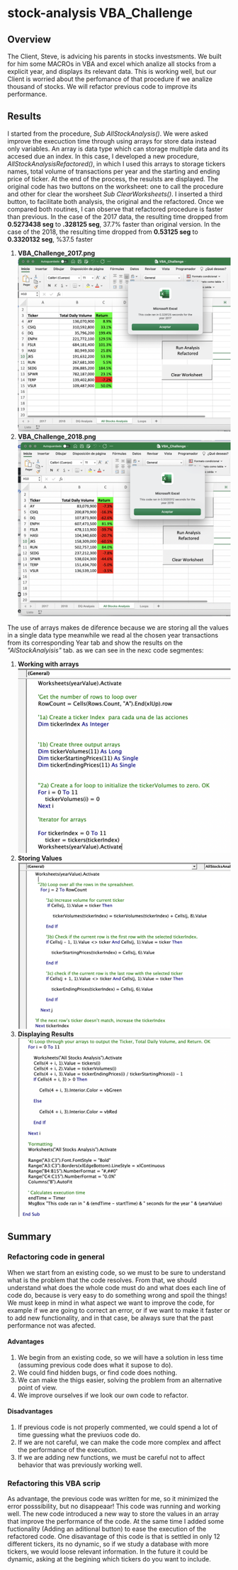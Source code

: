 # stock-analysis VBA_Challenge
##  Overview
 The Client, Steve,  is advicing his parents in stocks investsments. We built for him some MACROs in VBA and excel which analize all stocks from a explicit year, and displays its  relevant data. This is working well, but our Client is worried about   the perfomance of that procedure if we analize thousand of stocks. We will refactor previous code to improve its performance.
  
## Results
I started from the procedure, *Sub AllStockAnalysis()*. We were asked improve the execuction time through using arrays for store data instead only variables. An array is data type which can storage multiple data and its accesed due an index. In this case, I developed a new procedure, *AllStockAnalysisRefactored()*, in which  I used this arrays to storage tickers names, total volume of transactions per year and the starting and ending price of ticker. At the end of the process, the resulsts are displayed. The original code has two buttons on the worksheet: one  to call the procedure and other for clear the worsheet *Sub ClearWorksheets()*. I inserted a third button, to facilitate both analysis, the original and the refactored.
Once we compared both routines, I can observe that refactored procedure is faster than previous. In the case of the 2017 data, the resulting time  dropped from **0.5273438 seg** to  **.328125 seg**, 37.7% faster than original version. In the case of the 2018, the resulting time dropped from **0.53125 seg**  to  **0.3320132 seg**, %37.5 faster
1. **VBA_Challenge_2017.png**
![](https://github.com/MariloyH/Stock_Analysis/blob/main/Resources/VBA_Challenge_2017.png) 
2. **VBA_Challenge_2018.png**
![](https://github.com/MariloyH/Stock_Analysis/blob/main/Resources/VBA_Challenge_2018.png)

 The use of arrays makes de diference because we are storing all the values in a single data type  meanwhile we read al the chosen year transactions from its corresponding  Year tab and  show the results on the *"AlStockAnalyisis"* tab. as we can see in the nexc code segmentes: 
 1. **Working with arrays**
 ![](https://github.com/MariloyH/Stock_Analysis/blob/main/Refactored_Initializing_Arrays.png)
 2. **Storing Values**
 ![](https://github.com/MariloyH/Stock_Analysis/blob/main/Refactored_Storing_Values.png)
 3. **Displaying Results**
 ![](https://github.com/MariloyH/Stock_Analysis/blob/main/Refactored_Display_Results.png) 
 
## Summary 
### Refactoring code in general 
When we start from an existing code, so  we must to be sure to understand what is the problem that the code resolves. From that, we should understand what does the whole code must do and what does each line of code do, because is very easy to do something wrong and spoil the things! We must keep in mind in what aspect we want to improve the code, for example if we are going to correct an error, or if we want to make it faster or to add new functionality, and in that case, be always sure that the past performance not was afected. 

#### Advantages
   1. We begin from an existing code, so we will have a solution in less time (assuming previous code does what it supose to do). 
   2. We could find hidden bugs, or find code does nothing. 
   3. We can make the thigs easier, solving the problem from an alternative point of view.  
   4. We improve ourselves if we look our own code to refactor. 
#### Disadvantages 
   1. If previous code is not properly commented, we could spend a lot of time guessing what the previuos code do.
   2. If we are not careful, we can make the code more complex and affect the performance of the execution.
   3. If we are adding new functions, we must be careful not to affect behavior that was previously working well. 
   
### Refactoring this VBA scrip
   As advantage, the previous code was written for me, so it minimized the error posssibility, but no disappeaar!  This code was running and working well. The new code introduced a new way to store the values in an array  that improve the performance of the code. At the same time I added some fuctionality (Adding an aditional button) to ease the execution of the refactored code. One disavantage of this code is that is settled in only 12 different tickers, its no dynamic, so if we study a database with more tickers, we would loose  relevant information. In the future it could be dynamic, asking at the begining which tickers do you want to include.
  
 

